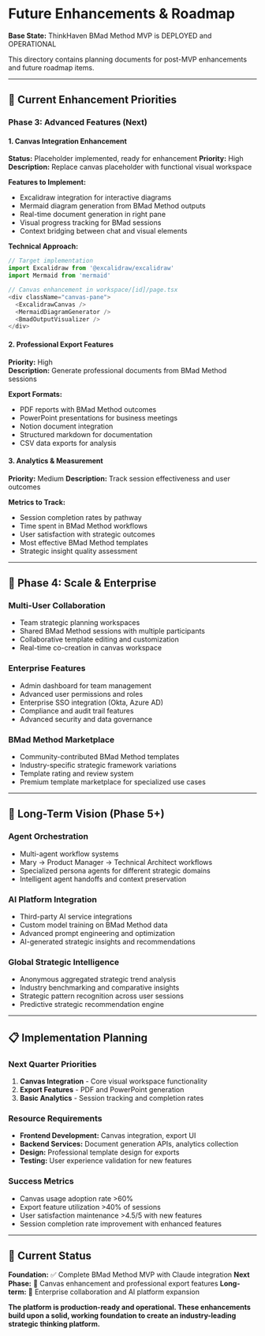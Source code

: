 # Future Enhancements & Roadmap

**Base State:** ThinkHaven BMad Method MVP is DEPLOYED and OPERATIONAL

This directory contains planning documents for post-MVP enhancements and future roadmap items.

---

## 🎯 **Current Enhancement Priorities**

### **Phase 3: Advanced Features (Next)**

#### **1. Canvas Integration Enhancement**
**Status:** Placeholder implemented, ready for enhancement
**Priority:** High
**Description:** Replace canvas placeholder with functional visual workspace

**Features to Implement:**
- Excalidraw integration for interactive diagrams
- Mermaid diagram generation from BMad Method outputs
- Real-time document generation in right pane
- Visual progress tracking for BMad sessions
- Context bridging between chat and visual elements

**Technical Approach:**
```typescript
// Target implementation
import Excalidraw from '@excalidraw/excalidraw'
import Mermaid from 'mermaid'

// Canvas enhancement in workspace/[id]/page.tsx
<div className="canvas-pane">
  <ExcalidrawCanvas />
  <MermaidDiagramGenerator />
  <BmadOutputVisualizer />
</div>
```

#### **2. Professional Export Features**
**Priority:** High  
**Description:** Generate professional documents from BMad Method sessions

**Export Formats:**
- PDF reports with BMad Method outcomes
- PowerPoint presentations for business meetings
- Notion document integration
- Structured markdown for documentation
- CSV data exports for analysis

#### **3. Analytics & Measurement**
**Priority:** Medium
**Description:** Track session effectiveness and user outcomes

**Metrics to Track:**
- Session completion rates by pathway
- Time spent in BMad Method workflows
- User satisfaction with strategic outcomes
- Most effective BMad Method templates
- Strategic insight quality assessment

---

## 🚀 **Phase 4: Scale & Enterprise**

### **Multi-User Collaboration**
- Team strategic planning workspaces
- Shared BMad Method sessions with multiple participants
- Collaborative template editing and customization
- Real-time co-creation in canvas workspace

### **Enterprise Features**
- Admin dashboard for team management
- Advanced user permissions and roles
- Enterprise SSO integration (Okta, Azure AD)
- Compliance and audit trail features
- Advanced security and data governance

### **BMad Method Marketplace**
- Community-contributed BMad Method templates
- Industry-specific strategic framework variations
- Template rating and review system
- Premium template marketplace for specialized use cases

---

## 🔮 **Long-Term Vision (Phase 5+)**

### **Agent Orchestration**
- Multi-agent workflow systems
- Mary → Product Manager → Technical Architect workflows
- Specialized persona agents for different strategic domains
- Intelligent agent handoffs and context preservation

### **AI Platform Integration**
- Third-party AI service integrations
- Custom model training on BMad Method data
- Advanced prompt engineering and optimization
- AI-generated strategic insights and recommendations

### **Global Strategic Intelligence**
- Anonymous aggregated strategic trend analysis
- Industry benchmarking and comparative insights
- Strategic pattern recognition across user sessions
- Predictive strategic recommendation engine

---

## 📋 **Implementation Planning**

### **Next Quarter Priorities**
1. **Canvas Integration** - Core visual workspace functionality
2. **Export Features** - PDF and PowerPoint generation
3. **Basic Analytics** - Session tracking and completion rates

### **Resource Requirements**
- **Frontend Development:** Canvas integration, export UI
- **Backend Services:** Document generation APIs, analytics collection
- **Design:** Professional template design for exports
- **Testing:** User experience validation for new features

### **Success Metrics**
- Canvas usage adoption rate >60%
- Export feature utilization >40% of sessions
- User satisfaction maintenance >4.5/5 with new features
- Session completion rate improvement with enhanced features

---

## 🎯 **Current Status**

**Foundation:** ✅ Complete BMad Method MVP with Claude integration
**Next Phase:** 🚧 Canvas enhancement and professional export features
**Long-term:** 🔮 Enterprise collaboration and AI platform expansion

**The platform is production-ready and operational. These enhancements build upon a solid, working foundation to create an industry-leading strategic thinking platform.**